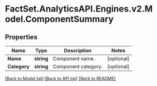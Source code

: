 # FactSet.AnalyticsAPI.Engines.v2.Model.ComponentSummary
## Properties

Name | Type | Description | Notes
------------ | ------------- | ------------- | -------------
**Name** | **string** | Component name. | [optional] 
**Category** | **string** | Component category. | [optional] 

[[Back to Model list]](../README.md#documentation-for-models) [[Back to API list]](../README.md#documentation-for-api-endpoints) [[Back to README]](../README.md)

